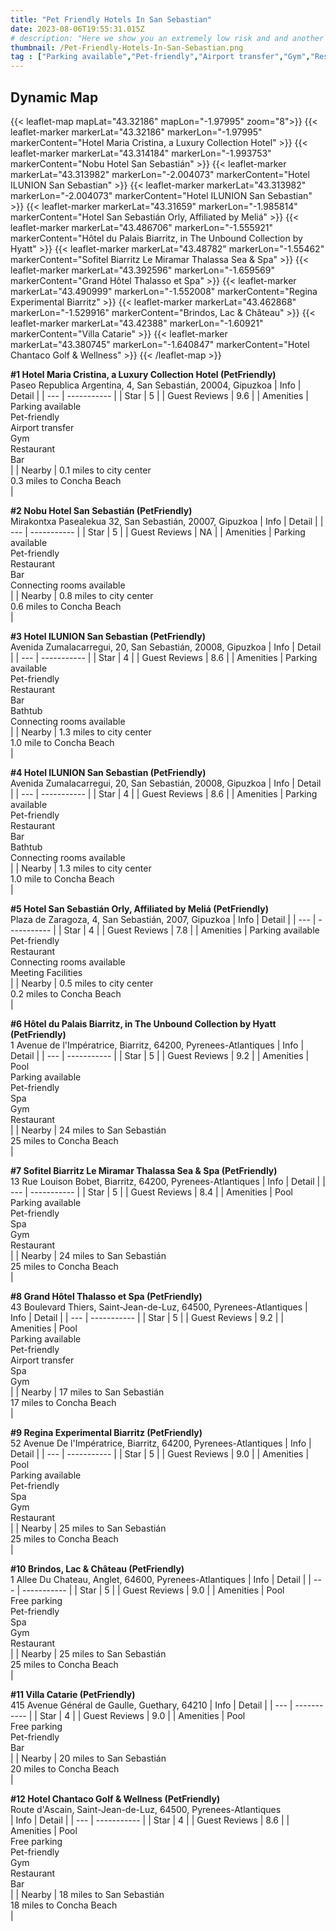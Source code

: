 ```yaml
---
title: "Pet Friendly Hotels In San Sebastian"
date: 2023-08-06T19:55:31.015Z
# description: "Here we show you an extremely low risk and and another medium risk approach to earn passive income "
thumbnail: /Pet-Friendly-Hotels-In-San-Sebastian.png
tag : ["Parking available","Pet-friendly","Airport transfer","Gym","Restaurant","Bar","Connecting rooms available","Bathtub","Meeting Facilities","Pool","Spa","Free parking"]
---
```


## Dynamic Map
{{< leaflet-map  mapLat="43.32186" mapLon="-1.97995" zoom="8">}}
    {{< leaflet-marker markerLat="43.32186" markerLon="-1.97995" markerContent="Hotel Maria Cristina, a Luxury Collection Hotel" >}}
    {{< leaflet-marker markerLat="43.314184" markerLon="-1.993753" markerContent="Nobu Hotel San Sebastián" >}}
    {{< leaflet-marker markerLat="43.313982" markerLon="-2.004073" markerContent="Hotel ILUNION San Sebastian" >}}
    {{< leaflet-marker markerLat="43.313982" markerLon="-2.004073" markerContent="Hotel ILUNION San Sebastian" >}}
    {{< leaflet-marker markerLat="43.31659" markerLon="-1.985814" markerContent="Hotel San Sebastián Orly, Affiliated by Meliá" >}}
    {{< leaflet-marker markerLat="43.486706" markerLon="-1.555921" markerContent="Hôtel du Palais Biarritz, in The Unbound Collection by Hyatt" >}}
    {{< leaflet-marker markerLat="43.48782" markerLon="-1.55462" markerContent="Sofitel Biarritz Le Miramar Thalassa Sea & Spa" >}}
    {{< leaflet-marker markerLat="43.392596" markerLon="-1.659569" markerContent="Grand Hôtel Thalasso et Spa" >}}
    {{< leaflet-marker markerLat="43.490999" markerLon="-1.552008" markerContent="Regina Experimental Biarritz" >}}
    {{< leaflet-marker markerLat="43.462868" markerLon="-1.529916" markerContent="Brindos, Lac & Château" >}}
    {{< leaflet-marker markerLat="43.42388" markerLon="-1.60921" markerContent="Villa Catarie" >}}
    {{< leaflet-marker markerLat="43.380745" markerLon="-1.640847" markerContent="Hotel Chantaco Golf & Wellness" >}}
{{< /leaflet-map >}}


**#1 Hotel Maria Cristina, a Luxury Collection Hotel (PetFriendly)**<br>Paseo Republica Argentina, 4, San Sebastián, 20004, Gipuzkoa
| Info | Detail |
| --- | ----------- |
| Star | 5 |
| Guest Reviews | 9.6 |
| Amenities | Parking available<br>Pet-friendly<br>Airport transfer<br>Gym<br>Restaurant<br>Bar<br> |
| Nearby | 0.1 miles to city center<br>0.3 miles to Concha Beach<br> |

**#2 Nobu Hotel San Sebastián (PetFriendly)**<br>Mirakontxa Pasealekua 32, San Sebastián, 20007, Gipuzkoa
| Info | Detail |
| --- | ----------- |
| Star | 5 |
| Guest Reviews | NA |
| Amenities | Parking available<br>Pet-friendly<br>Restaurant<br>Bar<br>Connecting rooms available<br> |
| Nearby | 0.8 miles to city center<br>0.6 miles to Concha Beach<br> |

**#3 Hotel ILUNION San Sebastian (PetFriendly)**<br>Avenida Zumalacarregui, 20, San Sebastián, 20008, Gipuzkoa
| Info | Detail |
| --- | ----------- |
| Star | 4 |
| Guest Reviews | 8.6 |
| Amenities | Parking available<br>Pet-friendly<br>Restaurant<br>Bar<br>Bathtub<br>Connecting rooms available<br> |
| Nearby | 1.3 miles to city center<br>1.0 mile to Concha Beach<br> |

**#4 Hotel ILUNION San Sebastian (PetFriendly)**<br>Avenida Zumalacarregui, 20, San Sebastián, 20008, Gipuzkoa
| Info | Detail |
| --- | ----------- |
| Star | 4 |
| Guest Reviews | 8.6 |
| Amenities | Parking available<br>Pet-friendly<br>Restaurant<br>Bar<br>Bathtub<br>Connecting rooms available<br> |
| Nearby | 1.3 miles to city center<br>1.0 mile to Concha Beach<br> |

**#5 Hotel San Sebastián Orly, Affiliated by Meliá (PetFriendly)**<br>Plaza de Zaragoza, 4, San Sebastián, 2007, Gipuzkoa
| Info | Detail |
| --- | ----------- |
| Star | 4 |
| Guest Reviews | 7.8 |
| Amenities | Parking available<br>Pet-friendly<br>Restaurant<br>Connecting rooms available<br>Meeting Facilities<br> |
| Nearby | 0.5 miles to city center<br>0.2 miles to Concha Beach<br> |

**#6 Hôtel du Palais Biarritz, in The Unbound Collection by Hyatt (PetFriendly)**<br>1 Avenue de l'Impératrice, Biarritz, 64200, Pyrenees-Atlantiques
| Info | Detail |
| --- | ----------- |
| Star | 5 |
| Guest Reviews | 9.2 |
| Amenities | Pool<br>Parking available<br>Pet-friendly<br>Spa<br>Gym<br>Restaurant<br> |
| Nearby | 24 miles to San Sebastián<br>25 miles to Concha Beach<br> |

**#7 Sofitel Biarritz Le Miramar Thalassa Sea & Spa (PetFriendly)**<br>13 Rue Louison Bobet, Biarritz, 64200, Pyrenees-Atlantiques
| Info | Detail |
| --- | ----------- |
| Star | 5 |
| Guest Reviews | 8.4 |
| Amenities | Pool<br>Parking available<br>Pet-friendly<br>Spa<br>Gym<br>Restaurant<br> |
| Nearby | 24 miles to San Sebastián<br>25 miles to Concha Beach<br> |

**#8 Grand Hôtel Thalasso et Spa (PetFriendly)**<br>43 Boulevard Thiers, Saint-Jean-de-Luz, 64500, Pyrenees-Atlantiques
| Info | Detail |
| --- | ----------- |
| Star | 5 |
| Guest Reviews | 9.2 |
| Amenities | Pool<br>Parking available<br>Pet-friendly<br>Airport transfer<br>Spa<br>Gym<br> |
| Nearby | 17 miles to San Sebastián<br>17 miles to Concha Beach<br> |

**#9 Regina Experimental Biarritz (PetFriendly)**<br>52 Avenue De l'Impératrice, Biarritz, 64200, Pyrenees-Atlantiques
| Info | Detail |
| --- | ----------- |
| Star | 5 |
| Guest Reviews | 9.0 |
| Amenities | Pool<br>Parking available<br>Pet-friendly<br>Spa<br>Gym<br>Restaurant<br> |
| Nearby | 25 miles to San Sebastián<br>25 miles to Concha Beach<br> |

**#10 Brindos, Lac & Château (PetFriendly)**<br>1 Allee Du Chateau, Anglet, 64600, Pyrenees-Atlantiques
| Info | Detail |
| --- | ----------- |
| Star | 5 |
| Guest Reviews | 9.0 |
| Amenities | Pool<br>Free parking<br>Pet-friendly<br>Spa<br>Gym<br>Restaurant<br> |
| Nearby | 25 miles to San Sebastián<br>25 miles to Concha Beach<br> |

**#11 Villa Catarie (PetFriendly)**<br>415 Avenue Général de Gaulle, Guethary, 64210
| Info | Detail |
| --- | ----------- |
| Star | 4 |
| Guest Reviews | 9.0 |
| Amenities | Pool<br>Free parking<br>Pet-friendly<br>Bar<br> |
| Nearby | 20 miles to San Sebastián<br>20 miles to Concha Beach<br> |

**#12 Hotel Chantaco Golf & Wellness (PetFriendly)**<br>Route d'Ascain, Saint-Jean-de-Luz, 64500, Pyrenees-Atlantiques	
| Info | Detail |
| --- | ----------- |
| Star | 4 |
| Guest Reviews | 8.6 |
| Amenities | Pool<br>Free parking<br>Pet-friendly<br>Gym<br>Restaurant<br>Bar<br> |
| Nearby | 18 miles to San Sebastián<br>18 miles to Concha Beach<br> |

